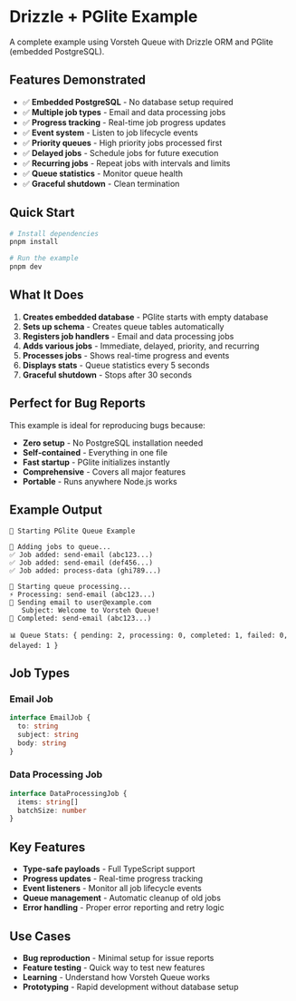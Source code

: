 # Drizzle + PGlite Example

A complete example using Vorsteh Queue with Drizzle ORM and PGlite (embedded PostgreSQL).

## Features Demonstrated

- ✅ **Embedded PostgreSQL** - No database setup required
- ✅ **Multiple job types** - Email and data processing jobs
- ✅ **Progress tracking** - Real-time job progress updates
- ✅ **Event system** - Listen to job lifecycle events
- ✅ **Priority queues** - High priority jobs processed first
- ✅ **Delayed jobs** - Schedule jobs for future execution
- ✅ **Recurring jobs** - Repeat jobs with intervals and limits
- ✅ **Queue statistics** - Monitor queue health
- ✅ **Graceful shutdown** - Clean termination

## Quick Start

```bash
# Install dependencies
pnpm install

# Run the example
pnpm dev
```

## What It Does

1. **Creates embedded database** - PGlite starts with empty database
2. **Sets up schema** - Creates queue tables automatically
3. **Registers job handlers** - Email and data processing jobs
4. **Adds various jobs** - Immediate, delayed, priority, and recurring
5. **Processes jobs** - Shows real-time progress and events
6. **Displays stats** - Queue statistics every 5 seconds
7. **Graceful shutdown** - Stops after 30 seconds

## Perfect for Bug Reports

This example is ideal for reproducing bugs because:

- **Zero setup** - No PostgreSQL installation needed
- **Self-contained** - Everything in one file
- **Fast startup** - PGlite initializes instantly
- **Comprehensive** - Covers all major features
- **Portable** - Runs anywhere Node.js works

## Example Output

```
🚀 Starting PGlite Queue Example

📝 Adding jobs to queue...
✅ Job added: send-email (abc123...)
✅ Job added: send-email (def456...)
✅ Job added: process-data (ghi789...)

🔄 Starting queue processing...
⚡ Processing: send-email (abc123...)
📧 Sending email to user@example.com
   Subject: Welcome to Vorsteh Queue!
🎉 Completed: send-email (abc123...)

📊 Queue Stats: { pending: 2, processing: 0, completed: 1, failed: 0, delayed: 1 }
```

## Job Types

### Email Job
```typescript
interface EmailJob {
  to: string
  subject: string  
  body: string
}
```

### Data Processing Job
```typescript
interface DataProcessingJob {
  items: string[]
  batchSize: number
}
```

## Key Features

- **Type-safe payloads** - Full TypeScript support
- **Progress updates** - Real-time progress tracking
- **Event listeners** - Monitor all job lifecycle events
- **Queue management** - Automatic cleanup of old jobs
- **Error handling** - Proper error reporting and retry logic

## Use Cases

- **Bug reproduction** - Minimal setup for issue reports
- **Feature testing** - Quick way to test new features
- **Learning** - Understand how Vorsteh Queue works
- **Prototyping** - Rapid development without database setup